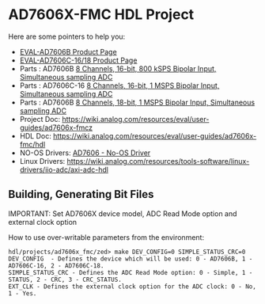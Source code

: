 # AD7606X-FMC HDL Project

Here are some pointers to help you:
  * [EVAL-AD7606B Product Page](https://www.analog.com/en/design-center/evaluation-hardware-and-software/evaluation-boards-kits/eval-ad7606b-fmcz.html)
  * [EVAL-AD7606C-16/18 Product Page](https://www.analog.com/en/design-center/evaluation-hardware-and-software/evaluation-boards-kits/eval-ad7606c-18.html)
  * Parts : AD7606B [8 Channels, 16-bit, 800 kSPS Bipolar Input, Simultaneous sampling ADC](https://www.analog.com/en/products/ad7606b.html)
  * Parts : AD7606C-16 [8 Channels, 16-bit, 1 MSPS Bipolar Input, Simultaneous sampling ADC](https://www.analog.com/en/products/ad7606c-16.html)
  * Parts : AD7606B [8 Channels, 18-bit, 1 MSPS Bipolar Input, Simultaneous sampling ADC](https://www.analog.com/en/products/ad7606c-18.html)
  * Project Doc: https://wiki.analog.com/resources/eval/user-guides/ad7606x-fmcz
  * HDL Doc: https://wiki.analog.com/resources/eval/user-guides/ad7606x-fmc/hdl
  * NO-OS Drivers: [AD7606 - No-OS Driver](https://wiki.analog.com/resources/tools-software/uc-drivers/ad7606)
  * Linux Drivers: https://wiki.analog.com/resources/tools-software/linux-drivers/iio-adc/axi-adc-hdl
## Building, Generating Bit Files 

IMPORTANT: Set AD7606X device model, ADC Read Mode option and external clock option

How to use over-writable parameters from the environment:
```
hdl/projects/ad7606x_fmc/zed> make DEV_CONFIG=0 SIMPLE_STATUS_CRC=0
DEV_CONFIG  - Defines the device which will be used: 0 - AD7606B, 1 - AD7606C-16, 2 - AD7606C-18.
SIMPLE_STATUS_CRC - Defines the ADC Read Mode option: 0 - Simple, 1 - STATUS, 2 - CRC, 3 - CRC_STATUS.
EXT_CLK - Defines the external clock option for the ADC clock: 0 - No, 1 - Yes.

